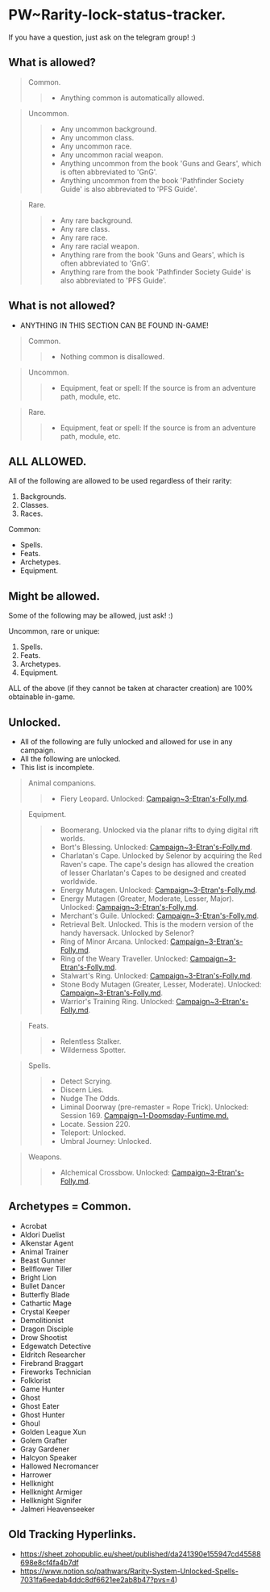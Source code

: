 # PW~Rarity-lock-status-tracker.

If you have a question, just ask on the telegram group! :)

## What is allowed?

> Common.
>> - Anything common is automatically allowed.

> Uncommon.
>> - Any uncommon background.
>> - Any uncommon class.
>> - Any uncommon race.
>> - Any uncommon racial weapon.
>> - Anything uncommon from the book 'Guns and Gears', which is often abbreviated to 'GnG'.
>> - Anything uncommon from the book 'Pathfinder Society Guide' is also abbreviated to 'PFS Guide'.

> Rare.
>> - Any rare background.
>> - Any rare class.
>> - Any rare race.
>> - Any rare racial weapon.
>> - Anything rare from the book 'Guns and Gears', which is often abbreviated to 'GnG'.
>> - Anything rare from the book 'Pathfinder Society Guide' is also abbreviated to 'PFS Guide'.

## What is not allowed?

- ANYTHING IN THIS SECTION CAN BE FOUND IN-GAME!

> Common.
>> - Nothing common is disallowed.

> Uncommon.
>> - Equipment, feat or spell: If the source is from an adventure path, module, etc.

> Rare.
>> - Equipment, feat or spell: If the source is from an adventure path, module, etc.

## ALL ALLOWED.

All of the following are allowed to be used regardless of their rarity:
1. Backgrounds.
2. Classes.
3. Races.

Common:
- Spells.
- Feats.
- Archetypes.
- Equipment.

## Might be allowed.

Some of the following may be allowed, just ask! :)

Uncommon, rare or unique:
1. Spells.
2. Feats.
3. Archetypes.
4. Equipment.

ALL of the above (if they cannot be taken at character creation) are 100% obtainable in-game.

## Unlocked.

- All of the following are fully unlocked and allowed for use in any campaign.
- All the following are unlocked.
- This list is incomplete.

> Animal companions.
>> - Fiery Leopard. Unlocked: [Campaign~3-Etran's-Folly.md](Campaign~3-Etrans-Folly.md).

> Equipment.
>> - Boomerang. Unlocked via the planar rifts to dying digital rift worlds.
>> - Bort's Blessing. Unlocked: [Campaign~3-Etran's-Folly.md](Campaign~3-Etrans-Folly.md).
>> - Charlatan's Cape. 
Unlocked by Selenor by acquiring the Red Raven's cape. 
The cape's design has allowed the creation of lesser Charlatan's Capes to be designed and created worldwide.
>> - Energy Mutagen. Unlocked: [Campaign~3-Etran's-Folly.md](Campaign~3-Etrans-Folly.md).
>> - Energy Mutagen (Greater, Moderate, Lesser, Major). Unlocked: [Campaign~3-Etran's-Folly.md](Campaign~3-Etrans-Folly.md).
>> - Merchant's Guile. Unlocked: [Campaign~3-Etran's-Folly.md](Campaign~3-Etrans-Folly.md). 
>> - Retrieval Belt. Unlocked. This is the modern version of the handy haversack. Unlocked by Selenor?
>> - Ring of Minor Arcana. Unlocked: [Campaign~3-Etran's-Folly.md](Campaign~3-Etrans-Folly.md).
>> - Ring of the Weary Traveller. Unlocked: [Campaign~3-Etran's-Folly.md](Campaign~3-Etrans-Folly.md).
>> - Stalwart's Ring. Unlocked: [Campaign~3-Etran's-Folly.md](Campaign~3-Etrans-Folly.md).
>> - Stone Body Mutagen (Greater, Lesser, Moderate). Unlocked: [Campaign~3-Etran's-Folly.md](Campaign~3-Etrans-Folly.md).
>> - Warrior's Training Ring. Unlocked: [Campaign~3-Etran's-Folly.md](Campaign~3-Etrans-Folly.md).

> Feats.
>> - Relentless Stalker.
>> - Wilderness Spotter.

> Spells.
>> - Detect Scrying.
>> - Discern Lies.
>> - Nudge The Odds.
>> - Liminal Doorway (pre-remaster = Rope Trick). Unlocked: Session 169. [Campaign~1-Doomsday-Funtime.md.](Campaign~1-Doomsday-Funtime.md) 
>> - Locate. Session 220.
>> - Teleport: Unlocked. 
>> - Umbral Journey: Unlocked.

> Weapons.
>> - Alchemical Crossbow. Unlocked: [Campaign~3-Etran's-Folly.md](Campaign~3-Etrans-Folly.md).

## Archetypes = Common.

- Acrobat
- Aldori Duelist
- Alkenstar Agent
- Animal Trainer
- Beast Gunner
- Bellflower Tiller
- Bright Lion
- Bullet Dancer
- Butterfly Blade
- Cathartic Mage
- Crystal Keeper
- Demolitionist
- Dragon Disciple
- Drow Shootist
- Edgewatch Detective
- Eldritch Researcher
- Firebrand Braggart
- Fireworks Technician
- Folklorist
- Game Hunter
- Ghost
- Ghost Eater
- Ghost Hunter
- Ghoul
- Golden League Xun
- Golem Grafter
- Gray Gardener
- Halcyon Speaker
- Hallowed Necromancer
- Harrower
- Hellknight
- Hellknight Armiger
- Hellknight Signifer
- Jalmeri Heavenseeker

## Old Tracking Hyperlinks.

- https://sheet.zohopublic.eu/sheet/published/da241390e155947cd45588698e8cf4fa4b7df
- https://www.notion.so/pathwars/Rarity-System-Unlocked-Spells-7031fa6eedab4ddc8df6621ee2ab8b47?pvs=4)
